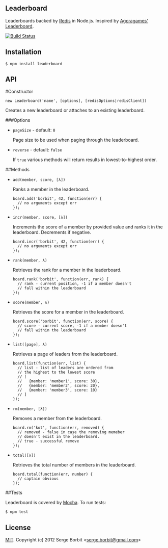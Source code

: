 Leaderboard
-----------

Leaderboards backed by [Redis](http://redis.io) in Node.js. Inspired by [Agoragames' Leaderboard](https://github.com/agoragames/leaderboard).

[![Build Status](https://secure.travis-ci.org/borbit/node-leaderboard.png)](http://travis-ci.org/borbit/node-leaderboard)

Installation
------------

    $ npm install leaderboard

API
---

#Constructor

    new Leaderboard('name', [options], [redisOptions|redisClient])

Creates a new leaderboard or attaches to an existing leaderboard.

###Options

  - `pageSize` - default: `0`

    Page size to be used when paging through the leaderboard.

  - `reverse` - default: `false`

    If `true` various methods will return results in lowest-to-highest order.

##Methods

  - `add(member, score, [λ])`

    Ranks a member in the leaderboard.

        board.add('borbit', 42, function(err) {
          // no arguments except err
        });

  - `incr(member, score, [λ])`

    Increments the score of a member by provided value and ranks it in the leaderboard. Decrements if negative.

        board.incr('borbit', 42, function(err) {
          // no arguments except err
        });

  - `rank(member, λ)`

    Retrieves the rank for a member in the leaderboard.

        board.rank('borbit', function(err, rank) {
          // rank - current position, -1 if a member doesn't
          // fall within the leaderboard
        });

  - `score(member, λ)`

    Retrieves the score for a member in the leaderboard.

        board.score('borbit', function(err, score) {
          // score - current score, -1 if a member doesn't
          // fall within the leaderboard
        });

  - `list([page], λ)`

    Retrieves a page of leaders from the leaderboard.

        board.list(function(err, list) {
          // list - list of leaders are ordered from
          // the highest to the lowest score
          // [
          //   {member: 'member1', score: 30},
          //   {member: 'member2', score: 20},
          //   {member: 'member3', score: 10}
          // ]
        });

  - `rm(member, [λ])`

    Removes a member from the leaderboard.

        board.rm('kot', function(err, removed) {
          // removed - false in case the removing memeber 
          // doesn't exist in the leaderboard.
          // true - successful remove
        });

  - `total([λ])`

    Retrieves the total number of members in the leaderboard.

        board.total(function(err, number) {
          // captain obvious
        });

##Tests

Leaderboard is covered by [Mocha](http://visionmedia.github.com/mocha/). To run tests:

    $ npm test

## License 

[MIT](http://en.wikipedia.org/wiki/MIT_License#License_terms). Copyright (c) 2012 Serge Borbit &lt;serge.borbit@gmail.com&gt;
